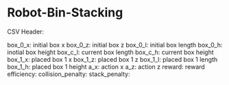 # Robot-Bin-Stacking

CSV Header:

box_0_x: initial box x
box_0_z: initial box z
box_0_l: initial box length
box_0_h: inotial box height
box_c_l: current box length
box_c_h: current box height
box_1_x: placed box 1 x
box_1_z: placed box 1 z
box_1_l: placed box 1 length
box_1_h: placed box 1 height
a_x: action x
a_z: action z
reward: reward
efficiency: 
collision_penalty:
stack_penalty: